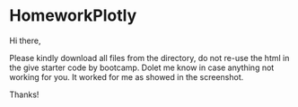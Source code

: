 # HomeworkPlotly

Hi there,

Please kindly download all files from the directory, do not re-use the html in the give starter code by bootcamp. Dolet me know in case anything not working for you. It worked for me as showed in the screenshot. 

Thanks!
